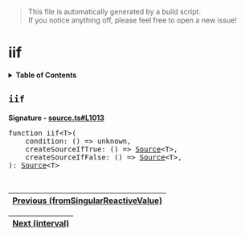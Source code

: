 > This file is automatically generated by a build script.<br>If you notice anything off, please feel free to open a new issue!

# iif

<details><summary><b>Table of Contents</b></summary>

1. [<code>iif</code>](#iif)</details>

## <a name="iif"></a><code>iif</code>

<b>Signature - [source.ts#L1013](..\/..\/packages\/core\/src\/source.ts#L1013)</b>

<pre>function iif&lt;T&gt;(<br>    condition: () =&gt; unknown,<br>    createSourceIfTrue: () =&gt; <a href="00-Source.md#Source-Interface">Source</a>&lt;T&gt;,<br>    createSourceIfFalse: () =&gt; <a href="00-Source.md#Source-Interface">Source</a>&lt;T&gt;,<br>): <a href="00-Source.md#Source-Interface">Source</a>&lt;T&gt;</pre><br>

| [Previous \(fromSingularReactiveValue\)](20-fromSingularReactiveValue.md#readme) |
| --- |

<div align="right">

| [Next \(interval\)](22-interval.md#readme) |
| --- |
</div>
